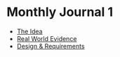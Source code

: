 # Monthly Journal 1

* [The Idea](monthly-journal/mj1-the-idea.md)
* [Real World Evidence](monthly-journal/mj1-rwe.md)
* [Design & Requirements](monthly-journal/mj1-design-requirements.md)
